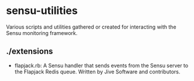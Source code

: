 # sensu-utilities
Various scripts and utilities gathered or created for interacting with the Sensu monitoring framework.

## ./extensions
- flapjack.rb: A Sensu handler that sends events from the Sensu server to the Flapjack Redis queue.  Written by Jive Software and contributors.
